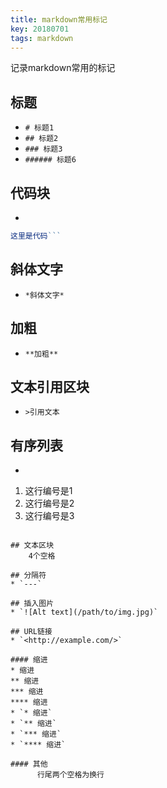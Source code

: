 ```yaml
---
title: markdown常用标记
key: 20180701
tags: markdown
---
```

记录markdown常用的标记
<!--more-->
## 标题  
* `# 标题1`  
* `## 标题2`
* `### 标题3`
* `###### 标题6`

## 代码块  
* ```javascript  
```javascript
这里是代码```
 ```

## 斜体文字  
* `*斜体文字*`

## 加粗  
* `**加粗**`

## 文本引用区块  
* `>引用文本`

## 有序列表  
* ```  
1. 这行编号是1
1. 这行编号是2
1. 这行编号是3
```

## 文本区块  
    4个空格

## 分隔符  
* `---`

## 插入图片  
* `![Alt text](/path/to/img.jpg)`

## URL链接  
* `<http://example.com/>`

#### 缩进  
* 缩进
** 缩进
*** 缩进
**** 缩进
* `* 缩进`
* `** 缩进`
* `*** 缩进`
* `**** 缩进`

#### 其他
      行尾两个空格为换行